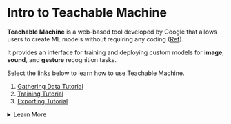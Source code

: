 # Intro to Teachable Machine

**Teachable Machine** is a web-based tool developed by Google that allows users to create ML models without requiring any coding ([Ref](https://ml4design.com/tutorials/teachable-machine-module/preparation/)). &#x20;

It provides an interface for training and deploying custom models for **image**, **sound**, and **gesture** recognition tasks. &#x20;

Select the links below to learn how to use Teachable Machine.

1. [Gathering Data Tutorial](https://www.youtube.com/watch?v=DFBbSTvtpy4\&ab\_channel=ExperimentswithGoogle)&#x20;
2. [Training Tutorial](https://www.youtube.com/watch?v=CO67EQ0ZWgA\&ab\_channel=ExperimentswithGoogle)&#x20;
3. [Exporting Tutorial](https://www.youtube.com/watch?v=n-zeeRLBgd0\&ab\_channel=ExperimentswithGoogle)&#x20;

<details>

<summary>Learn More</summary>

* [How Teachable Machine works ](broken-reference)
* [What Teachable Machine can be used for](broken-reference)

</details>
